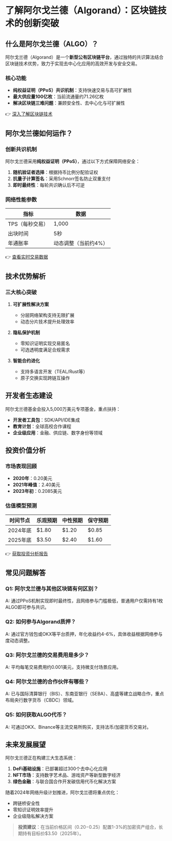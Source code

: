 # 了解阿尔戈兰德（Algorand）：区块链技术的创新突破  

## 什么是阿尔戈兰德（ALGO）？  

阿尔戈兰德（Algorand）是一个**新型公有区块链平台**，通过独特的共识算法结合区块链技术优势，致力于实现去中心化应用的高效开发与安全交易。  

### 核心功能  
- **纯权益证明（PPoS）共识机制**：支持快速交易与高可扩展性  
- **最大供应量100亿枚**：当前流通量约71.26亿枚  
- **解决区块链三难问题**：兼顾安全性、去中心化与可扩展性  

👉 [深入了解区块链技术](https://bit.ly/okx_welcome)  

## 阿尔戈兰德如何运作？  

### 创新共识机制  
阿尔戈兰德采用**纯权益证明（PPoS）**，通过以下方式保障网络安全：  
1. **随机验证者选择**：根据持币比例分配验证权  
2. **抗量子计算签名**：采用Schnorr签名防止双重支付  
3. **即时最终性**：每轮共识确认后不可逆  

### 网络性能参数  
| 指标          | 数据                |  
|---------------|---------------------|  
| TPS（每秒交易）| 1,000               |  
| 出块时间       | 5秒                 |  
| 年通胀率       | 动态调整（当前约4%）|  

👉 [查看实时交易数据](https://bit.ly/okx_welcome)  

## 技术优势解析  

### 三大核心突破  
1. **可扩展性解决方案**  
   - 分层网络架构支持无限扩展  
   - 动态分片技术提升处理效率  

2. **隐私保护机制**  
   - 零知识证明实现交易匿名  
   - 可选透明度满足合规需求  

3. **智能合约进化**  
   - 支持多语言开发（TEAL/Rust等）  
   - 原子交换实现跨链互操作  

## 开发者生态建设  

阿尔戈兰德基金会投入5,000万美元专项基金，重点扶持：  
- **开发者工具包**：SDK/API/IDE集成  
- **教育计划**：全球高校合作课程  
- **企业级应用**：金融、供应链、数字身份等领域  

## 投资价值分析  

### 市场表现回顾  
- **2020年**：0.20美元  
- **2021年峰值**：2.40美元  
- **2023年初**：0.2085美元  

### 估值模型预测  
| 时间节点   | 乐观预期 | 中性预期 | 保守预期 |  
|------------|----------|----------|----------|  
| 2024年底   | $1.80    | $1.20    | $0.85    |  
| 2025年底   | $3.50    | $2.40    | $1.60    |  

👉 [获取投资分析报告](https://bit.ly/okx_welcome)  

## 常见问题解答  

### Q1: 阿尔戈兰德与其他区块链有何区别？  
A: 通过PPoS机制实现即时最终性，且网络参与门槛极低，普通用户仅需持有1枚ALGO即可参与共识。  

### Q2: 如何参与Algorand质押？  
A: 通过官方钱包或OKX等平台质押，年化收益约4-6%，具体收益根据网络参与度动态调整。  

### Q3: 阿尔戈兰德的交易费用是多少？  
A: 平均每笔交易费用约0.001美元，支持微支付场景应用。  

### Q4: 阿尔戈兰德的合作伙伴有哪些？  
A: 已与国际清算银行（BIS）、东南亚银行（SEBA）、高盛等建立战略合作，重点布局央行数字货币（CBDC）领域。  

### Q5: 如何获取ALGO代币？  
A: 可通过OKX、Binance等主流交易所购买，支持法币/加密货币交易对。  

## 未来发展展望  

阿尔戈兰德正在构建三大生态系统：  
1. **DeFi基础设施**：已部署超过300个去中心化应用  
2. **NFT市场**：支持数字艺术品、游戏资产等新型数字经济  
3. **绿色金融**：与联合国合作开发碳信用代币化解决方案  

随着2024年网络升级计划推进，阿尔戈兰德将重点优化：  
- 跨链桥安全性  
- 零知识证明效率提升  
- 企业级隐私解决方案  

> **投资建议**：在当前价格区间（$0.20-$0.25）配置1-3%的加密资产组合，长期持有目标价$3.50（2025年）。